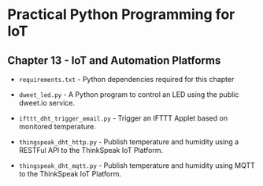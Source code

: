 # Practical Python Programming for IoT

## Chapter 13 - IoT and Automation Platforms

* `requirements.txt` - Python dependencies required for this chapter

* `dweet_led.py` - A Python program to control an LED using the public dweet.io service.

* `ifttt_dht_trigger_email.py` - Trigger an IFTTT Applet based on monitored temperature.

* `thingspeak_dht_http.py` - Publish temperature and humidity using a RESTFul API to the ThinkSpeak IoT Platform.

* `thingspeak_dht_mqtt.py` - Publish temperature and humidity using MQTT to the ThinkSpeak IoT Platform.

